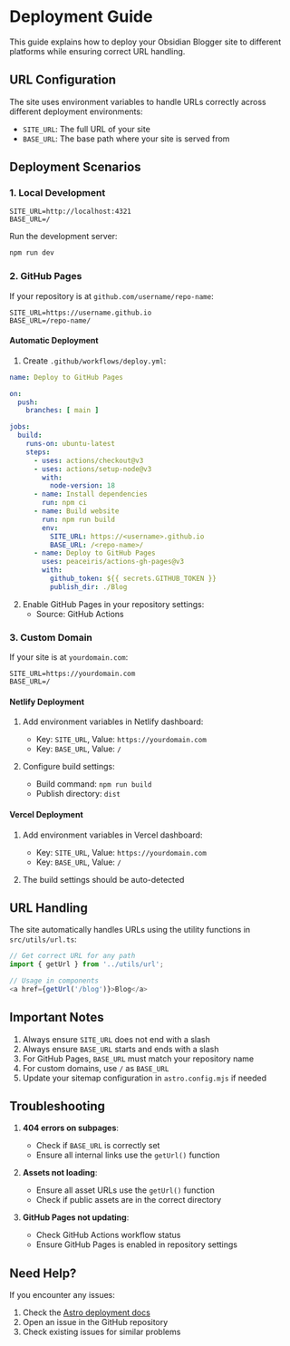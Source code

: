 # Deployment Guide

This guide explains how to deploy your Obsidian Blogger site to different platforms while ensuring correct URL handling.

## URL Configuration

The site uses environment variables to handle URLs correctly across different deployment environments:

- `SITE_URL`: The full URL of your site
- `BASE_URL`: The base path where your site is served from

## Deployment Scenarios

### 1. Local Development

```env
SITE_URL=http://localhost:4321
BASE_URL=/
```

Run the development server:
```bash
npm run dev
```

### 2. GitHub Pages

If your repository is at `github.com/username/repo-name`:

```env
SITE_URL=https://username.github.io
BASE_URL=/repo-name/
```

#### Automatic Deployment

1. Create `.github/workflows/deploy.yml`:

```yaml
name: Deploy to GitHub Pages

on:
  push:
    branches: [ main ]

jobs:
  build:
    runs-on: ubuntu-latest
    steps:
      - uses: actions/checkout@v3
      - uses: actions/setup-node@v3
        with:
          node-version: 18
      - name: Install dependencies
        run: npm ci
      - name: Build website
        run: npm run build
        env:
          SITE_URL: https://<username>.github.io
          BASE_URL: /<repo-name>/
      - name: Deploy to GitHub Pages
        uses: peaceiris/actions-gh-pages@v3
        with:
          github_token: ${{ secrets.GITHUB_TOKEN }}
          publish_dir: ./Blog
```

2. Enable GitHub Pages in your repository settings:
   - Source: GitHub Actions

### 3. Custom Domain

If your site is at `yourdomain.com`:

```env
SITE_URL=https://yourdomain.com
BASE_URL=/
```

#### Netlify Deployment

1. Add environment variables in Netlify dashboard:
   - Key: `SITE_URL`, Value: `https://yourdomain.com`
   - Key: `BASE_URL`, Value: `/`

2. Configure build settings:
   - Build command: `npm run build`
   - Publish directory: `dist`

#### Vercel Deployment

1. Add environment variables in Vercel dashboard:
   - Key: `SITE_URL`, Value: `https://yourdomain.com`
   - Key: `BASE_URL`, Value: `/`

2. The build settings should be auto-detected

## URL Handling

The site automatically handles URLs using the utility functions in `src/utils/url.ts`:

```typescript
// Get correct URL for any path
import { getUrl } from '../utils/url';

// Usage in components
<a href={getUrl('/blog')}>Blog</a>
```

## Important Notes

1. Always ensure `SITE_URL` does not end with a slash
2. Always ensure `BASE_URL` starts and ends with a slash
3. For GitHub Pages, `BASE_URL` must match your repository name
4. For custom domains, use `/` as `BASE_URL`
5. Update your sitemap configuration in `astro.config.mjs` if needed

## Troubleshooting

1. **404 errors on subpages**:
   - Check if `BASE_URL` is correctly set
   - Ensure all internal links use the `getUrl()` function

2. **Assets not loading**:
   - Ensure all asset URLs use the `getUrl()` function
   - Check if public assets are in the correct directory

3. **GitHub Pages not updating**:
   - Check GitHub Actions workflow status
   - Ensure GitHub Pages is enabled in repository settings

## Need Help?

If you encounter any issues:
1. Check the [Astro deployment docs](https://docs.astro.build/en/guides/deploy/)
2. Open an issue in the GitHub repository
3. Check existing issues for similar problems 